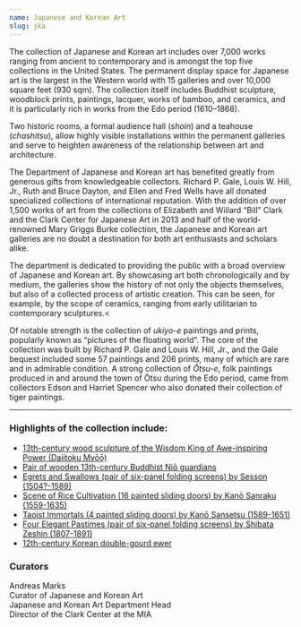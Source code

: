 ```yaml
---
name: Japanese and Korean Art
slug: jka
---
```


The collection of Japanese and Korean art includes over 7,000 works ranging from ancient to contemporary and is amongst the top five collections in the United States. The permanent display space for Japanese art is the largest in the Western world with 15 galleries and over 10,000 square feet (930 sqm). The collection itself includes Buddhist sculpture, woodblock prints, paintings, lacquer, works of bamboo, and ceramics, and it is particularly rich in works from the Edo period (1610–1868).

Two historic rooms, a formal audience hall (<i>shoin</i>) and a teahouse (<i>chashitsu</i>), allow highly visible installations within the permanent galleries and serve to heighten awareness of the relationship between art and architecture.

The Department of Japanese and Korean art has benefited greatly from generous gifts from knowledgeable collectors. Richard P. Gale, Louis W. Hill, Jr., Ruth and Bruce Dayton, and Ellen and Fred Wells have all donated specialized collections of international reputation. With the addition of over 1,500 works of art from the collections of Elizabeth and Willard “Bill” Clark and the Clark Center for Japanese Art in 2013 and half of the world-renowned Mary Griggs Burke collection, the Japanese and Korean art galleries are no doubt a destination for both art enthusiasts and scholars alike.

The department is dedicated to providing the public with a broad overview of Japanese and Korean art. By showcasing art both chronologically and by medium, the galleries show the history of not only the objects themselves, but also of a collected process of artistic creation. This can be seen, for example, by the scope of ceramics, ranging from early utilitarian to contemporary sculptures.<

Of notable strength is the collection of <i>ukiyo-e</i> paintings and prints, popularly known as “pictures of the floating world”. The core of the collection was built by Richard P. Gale and Louis W. Hill, Jr., and the Gale bequest included some 57 paintings and 206 prints, many of which are rare and in admirable condition. A strong collection of <i>Ōtsu-e</i>, folk paintings produced in and around the town of Ōtsu during the Edo period, came from collectors Edson and Harriet Spencer who also donated their collection of tiger paintings.

---

### Highlights of the collection include:

- [13th-century wood sculpture of the Wisdom King of Awe-inspiring Power (Daiitoku Myōō)](https://collections.artsmia.org/index.php?page=detail&id=116725)
- [Pair of wooden 13th-century Buddhist Niō guardians](https://collections.artsmia.org/index.php?page=detail&id=12132)
- [Egrets and Swallows (pair of six-panel folding screens) by Sesson (1504?-1589)](https://collections.artsmia.org/index.php?page=detail&id=1602)
- [Scene of Rice Cultivation (16 painted sliding doors) by Kanō Sanraku (1559-1635)](https://collections.artsmia.org/index.php?page=detail&id=22412)
- [Taoist Immortals (4 painted sliding doors) by Kanō Sansetsu (1589-1651)](https://collections.artsmia.org/index.php?page=detail&id=18574)
- [Four Elegant Pastimes (pair of six-panel folding screens) by Shibata Zeshin (1807-1891)](https://collections.artsmia.org/index.php?page=detail&id=118455)
- [12th-century Korean double-gourd ewer](https://collections.artsmia.org/index.php?page=detail&id=10020)

### Curators

Andreas Marks  
Curator of Japanese and Korean Art  
Japanese and Korean Art Department Head  
Director of the Clark Center at the MIA  
